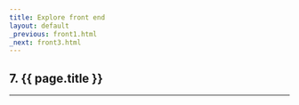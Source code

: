 ```yaml
---
title: Explore front end
layout: default
_previous: front1.html
_next: front3.html
---
```


## 7. {{ page.title }}

---
